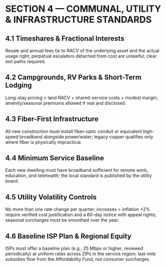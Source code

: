 <!--
SUMMARY:
Extends affordability principles to vehicles and transportation assets.
Covers dealer pricing fairness, insurance parity, tariff exemptions for materials, and standardized valuation of vehicles by condition and class.
Protects consumers from inflated resale markets, exploitative fees, and speculative vehicle flipping.
-->
# SECTION 4 — COMMUNAL, UTILITY & INFRASTRUCTURE STANDARDS

## 4.1 Timeshares & Fractional Interests
Resale and annual fees tie to RACV of the underlying asset and the actual usage right; perpetual escalators detached from cost are unlawful; clear exit paths required.

## 4.2 Campgrounds, RV Parks & Short-Term Lodging
Long-stay pricing = land RACV + shared-service costs + modest margin; amenity/seasonal premiums allowed if real and disclosed.

## 4.3 Fiber-First Infrastructure
All new construction must install fiber-optic conduit or equivalent high-speed broadband alongside power/water; legacy copper qualifies only where fiber is physically impractical.

## 4.4 Minimum Service Baseline
Each new dwelling must have broadband sufficient for remote work, education, and telehealth; the local standard is published by the utility board.

## 4.5 Utility Volatility Controls
No more than one rate change per quarter; increases > inflation +2% require verified cost justification and a 60-day notice with appeal rights; seasonal surcharges must be smoothed over the year.

## 4.6 Baseline ISP Plan & Regional Equity
ISPs must offer a baseline plan (e.g., 25 Mbps or higher, reviewed periodically) at uniform rates across ZIPs in the service region; last-mile subsidies flow from the Affordability Fund, not consumer surcharges.